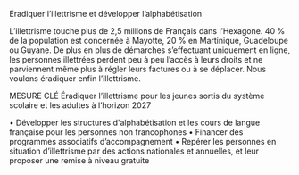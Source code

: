 Éradiquer l’illettrisme et développer l’alphabétisation

L’illettrisme touche plus de 2,5 millions de Français dans l’Hexagone. 40 % de la population est concernée à Mayotte, 20 % en Martinique, Guadeloupe ou Guyane. De plus en plus de démarches s’effectuant uniquement en ligne, les personnes illettrées perdent peu à peu l’accès à leurs droits et ne parviennent même plus à régler leurs factures ou à se déplacer. Nous voulons éradiquer enfin l’illettrisme.

MESURE CLÉ
Éradiquer l’illettrisme pour les jeunes sortis du système scolaire et les adultes à l’horizon 2027

• Développer les structures d'alphabétisation et les cours de langue française pour les personnes non francophones
• Financer des programmes associatifs d’accompagnement
• Repérer les personnes en situation d’illettrisme par des actions nationales et annuelles, et leur proposer une remise à niveau gratuite